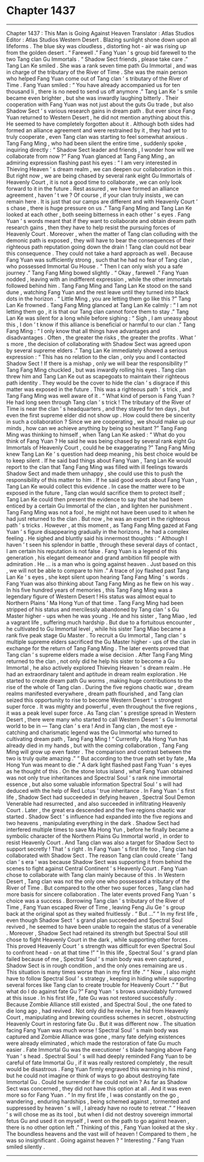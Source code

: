 
# Chapter 1437


---

Chapter 1437 : This Man is Going Against Heaven
Translator :
Atlas Studios
Editor :
Atlas Studios
Western Desert .
Blazing sunlight shone down upon all lifeforms .
The blue sky was cloudless , distorting hot - air was rising up from the golden desert .
“ Farewell .” Fang Yuan ’ s group bid farewell to the two Tang clan Gu Immortals .
“ Shadow Sect friends , please take care .” Tang Lan Ke smiled .
She was a rank seven time path Gu Immortal , and was in charge of the tributary of the River of Time . She was the main person who helped Fang Yuan come out of Tang clan ’ s tributary of the River of Time .
Fang Yuan smiled : “ You have already accompanied us for ten thousand li , there is no need to send us off anymore .”
Tang Lan Ke ’ s smile became even brighter , but she was inwardly laughing bitterly . Their cooperation with Fang Yuan was not just about the guts Gu trade , but also Shadow Sect ’ s various research gains in dream path .
But ever since Fang Yuan returned to Western Desert , he did not mention anything about this . He seemed to have completely forgotten about it .
Although both sides had formed an alliance agreement and were restrained by it , they had yet to truly cooperate , even Tang clan was starting to feel somewhat anxious .
Tang Fang Ming , who had been silent the entire time , suddenly spoke , inquiring directly : “ Shadow Sect leader and friends , I wonder how will we collaborate from now ?”
Fang Yuan glanced at Tang Fang Ming , an admiring expression flashing past his eyes : “ I am very interested in Thieving Heaven ’ s dream realm , we can deepen our collaboration in this . But right now , we are being chased by several rank eight Gu Immortals of Heavenly Court , it is not a good time to collaborate , we can only look forward to it in the future . Rest assured , we have formed an alliance agreement , haven ’ t we ? Of course , if your clan truly insists , we can remain here . It is just that our camps are different and with Heavenly Court ’ s chase , there is huge pressure on us .”
Tang Fang Ming and Tang Lan Ke looked at each other , both seeing bitterness in each other ’ s eyes .
Fang Yuan ’ s words meant that if they want to collaborate and obtain dream path research gains , then they have to help resist the pursuing forces of Heavenly Court . Moreover , when the matter of Tang clan colluding with the demonic path is exposed , they will have to bear the consequences of their righteous path reputation going down the drain !
Tang clan could not bear this consequence .
They could not take a hard approach as well .
Because Fang Yuan was sufficiently strong , such that he had no fear of Tang clan , who possessed Immortal Gu House .
“ Then I can only wish you a safe journey .” Tang Fang Ming bowed slightly .
“ Okay , farewell .” Fang Yuan nodded , leaving with an indifferent expression , while the other immortals followed behind him .
Tang Fang Ming and Tang Lan Ke stood on the sand dune , watching Fang Yuan and the rest leave until they turned into black dots in the horizon .
“ Little Ming , you are letting them go like this ?” Tang Lan Ke frowned .
Tang Fang Ming glanced at Tang Lan Ke calmly : “ I am not letting them go , it is that our Tang clan cannot force them to stay .”
Tang Lan Ke was silent for a long while before sighing : “ Sigh , I am uneasy about this , I don ’ t know if this alliance is beneficial or harmful to our clan .”
Tang Fang Ming : “ I only know that all things have advantages and disadvantages . Often , the greater the risks , the greater the profits . What ’ s more , the decision of collaborating with Shadow Sect was agreed upon by several supreme elders .”
Tang Lan Ke immediately showed a serious expression : “ This has no relation to the clan , only you and I contacted Shadow Sect ! If there is a mishap , only we will bear the responsibility !”
Tang Fang Ming chuckled , but was inwardly rolling his eyes .
Tang clan threw him and Tang Lan Ke out as scapegoats to maintain their righteous path identity . They would be the cover to hide the clan ’ s disgrace if this matter was exposed in the future .
This was a righteous path ’ s trick , and Tang Fang Ming was well aware of it .
“ What kind of person is Fang Yuan ? He had long seen through Tang clan ’ s trick ! The tributary of the River of Time is near the clan ’ s headquarters , and they stayed for ten days , but even the first supreme elder did not show up . How could there be sincerity in such a collaboration ? Since we are cooperating , we should make up our minds , how can we achieve anything by being so hesitant ?”
Tang Fang Ming was thinking to himself , when Tang Lan Ke asked : “ What do you think of Fang Yuan ? He said he was being chased by several rank eight Gu Immortals of Heavenly Court , could he be exaggerating ?”
Tang Fang Ming knew Tang Lan Ke ’ s question had deep meaning , his best choice would be to keep silent .
If he said bad things about Fang Yuan , Tang Lan Ke would report to the clan that Tang Fang Ming was filled with ill feelings towards Shadow Sect and made them unhappy , she could use this to push the responsibility of this matter to him .
If he said good words about Fang Yuan , Tang Lan Ke would collect this evidence . In case the matter were to be exposed in the future , Tang clan would sacrifice them to protect itself ; Tang Lan Ke could then present the evidence to say that she had been enticed by a certain Gu Immortal of the clan , and lighten her punishment .
Tang Fang Ming was not a fool , he might not have been used to it when he had just returned to the clan .
But now , he was an expert in the righteous path ’ s tricks .
However , at this moment , as Tang Fang Ming gazed at Fang Yuan ’ s figure disappearing gradually in the horizons , he had a complex feeling .
He sighed and bluntly said his innermost thoughts : “ Although I haven ’ t seen his splendor in battle , through these several days of contact , I am certain his reputation is not false . Fang Yuan is a legend of this generation , his elegant demeanor and grand ambition fill people with admiration . He … is a man who is going against heaven . Just based on this , we will not be able to compare to him .”
A trace of joy flashed past Tang Lan Ke ’ s eyes , she kept silent upon hearing Tang Fang Ming ’ s words .
Fang Yuan was also thinking about Tang Fang Ming as he flew on his way .
In his five hundred years of memories , this Tang Fang Ming was a legendary figure of Western Desert !
His status was almost equal to Northern Plains ’ Ma Hong Yun of that time .
Tang Fang Ming had been stripped of his status and mercilessly abandoned by Tang clan ’ s Gu Master higher - ups when he was young .
He and his sister , Tang Miao , led a vagrant life , suffering much hardship . But due to a fortuitous encounter , he cultivated to Gu Immortal level , while his sister Tang Miao became a rank five peak stage Gu Master .
To recruit a Gu Immortal , Tang clan ’ s multiple supreme elders sacrificed the Gu Master higher - ups of the clan in exchange for the return of Tang Fang Ming .
The later events proved that Tang clan ’ s supreme elders made a wise decision .
After Tang Fang Ming returned to the clan , not only did he help his sister to become a Gu Immortal , he also actively explored Thieving Heaven ’ s dream realm .
He had an extraordinary talent and aptitude in dream realm exploration .
He started to create dream path Gu worms , making huge contributions to the rise of the whole of Tang clan .
During the five regions chaotic war , dream realms manifested everywhere , dream path flourished , and Tang clan seized this opportunity to rise to become Western Desert ’ s strongest super force .
It was mighty and powerful , even throughout the five regions , it was a peak level super force . As Tang clan ’ s prestige spread in Western Desert , there were many who started to call Western Desert ’ s Gu Immortal world to be in — Tang clan ’ s era !
And in Tang clan , the most eye - catching and charismatic legend was the Gu Immortal who turned to cultivating dream path , Tang Fang Ming !
“ Currently , Ma Hong Yun has already died in my hands , but with the coming collaboration , Tang Fang Ming will grow up even faster . The comparison and contrast between the two is truly quite amazing .”
“ But according to the true path set by fate , Ma Hong Yun was meant to die .”
A dark light flashed past Fang Yuan ’ s eyes as he thought of this .
On the stone lotus island , what Fang Yuan obtained was not only true inheritances and Spectral Soul ’ s rank nine immortal essence , but also some valuable information Spectral Soul ’ s will had deduced with the help of Red Lotus ’ true inheritance .
In Fang Yuan ’ s first life , Shadow Sect had succeeded in defying heaven , Spectral Soul Demon Venerable had resurrected , and also succeeded in infiltrating Heavenly Court .
Later , the great era descended and the five regions chaotic war started .
Shadow Sect ’ s influence had expanded into the five regions and two heavens , manipulating everything in the dark .
Shadow Sect had interfered multiple times to save Ma Hong Yun , before he finally became a symbolic character of the Northern Plains Gu Immortal world , in order to resist Heavenly Court .
And Tang clan was also a target for Shadow Sect to support secretly !
That ’ s right .
In Fang Yuan ’ s first life too , Tang clan had collaborated with Shadow Sect . The reason Tang clan could create ‘ Tang clan ’ s era ’ was because Shadow Sect was supporting it from behind the scenes to fight against Central Continent ’ s Heavenly Court .
Fang Yuan chose to collaborate with Tang clan mainly because of this .
In Western Desert , Tang clan was not the only one who possessed a tributary of the River of Time . But compared to the other two super forces , Tang clan had more basis for sincere collaboration .
The later events proved Fang Yuan ’ s choice was a success .
Borrowing Tang clan ’ s tributary of the River of Time , Fang Yuan escaped River of Time , leaving Feng Jiu Ge ’ s group back at the original spot as they waited fruitlessly .
“ But …”
“ In my first life , even though Shadow Sect ’ s grand plan succeeded and Spectral Soul revived , he seemed to have been unable to regain the status of a venerable . Moreover , Shadow Sect had retained its strength but Spectral Soul still chose to fight Heavenly Court in the dark , while supporting other forces . This proved Heavenly Court ’ s strength was difficult for even Spectral Soul to confront head - on at that time !”
“ In this life , Spectral Soul ’ s grand plan failed because of me , Spectral Soul ’ s main body was even captured , Shadow Sect is in rough condition , and the only ones remaining are us . This situation is many times worse than in my first life .”
“ Now , I also might have to follow Spectral Soul ’ s strategy , keeping in hiding while supporting several forces like Tang clan to create trouble for Heavenly Court .”
“ But what do I do against fate Gu ?”
Fang Yuan ’ s brows unavoidably furrowed at this issue .
In his first life , fate Gu was not restored successfully . Because Zombie Alliance still existed , and Spectral Soul , the one fated to die long ago , had revived . Not only did he revive , he hid from Heavenly Court , manipulating and brewing countless schemes in secret , obstructing Heavenly Court in restoring fate Gu .
But it was different now .
The situation facing Fang Yuan was much worse !
Spectral Soul ’ s main body was captured and Zombie Alliance was gone , many fate defying existences were already eliminated , which made the restoration of fate Gu much easier .
Fate Immortal Gu was the executioner ’ s blade hanging above Fang Yuan ’ s head .
Spectral Soul ’ s will had deeply reminded Fang Yuan to be careful of fate Immortal Gu , if it was really restored completely , the result would be disastrous .
Fang Yuan firmly engraved this warning in his mind , but he could not imagine or think of ways to go about destroying fate Immortal Gu .
Could he surrender if he could not win ?
As far as Shadow Sect was concerned , they did not have this option at all .
And it was even more so for Fang Yuan .
“ In my first life , I was constantly on the go , wandering , enduring hardships , being schemed against , tormented and suppressed by heaven ’ s will , I already have no route to retreat .”
“ Heaven ’ s will chose me as its tool , but when I did not destroy sovereign immortal fetus Gu and used it on myself , I went on the path to go against heaven , there is no other option left .”
Thinking of this , Fang Yuan looked at the sky .
The boundless heavens and the vast will of heaven !
Compared to them , he was so insignificant .
Going against heaven ?
“ Interesting .” Fang Yuan smiled silently .

---

